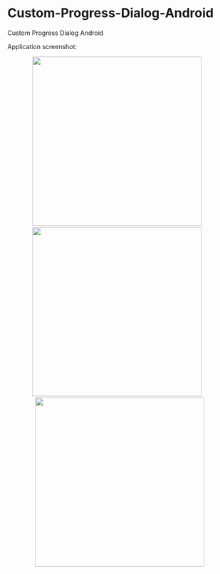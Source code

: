 Custom-Progress-Dialog-Android
==============================

Custom Progress Dialog Android

Application screenshot:

<center>
<img src="https://github.com/ManolescuSebastian/Custom-Progress-Dialog-Android/blob/master/screenshots/screen_shot1.png" height="380px" />&nbsp;&nbsp;&nbsp;
<img src="https://github.com/ManolescuSebastian/Custom-Progress-Dialog-Android/blob/master/screenshots/screen_shot2.png" height="380px" />&nbsp;&nbsp;&nbsp;
<img src="https://github.com/ManolescuSebastian/Custom-Progress-Dialog-Android/blob/master/screenshots/screen_shot3.png" height="380px" />
</center>

